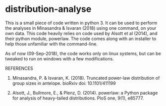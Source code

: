 # distribution-analyse

This is a small piece of code written in python 3. It can be used to perform the analyses in Minasandra & Isvaran (2018) using one command, on your own data. 
This code heavily relies on code used by Alsott et al (2014), and their python module, powerlaw.
The code comes along with an installer to help those unfamiliar with the command-line.

As of now (09-Sep-2018), the code works only on linux systems, but can be tweaked to run on windows with a few modifications.

REFERENCES

1) Minasandra, P. & Isvaran, K. (2018). Truncated power-law distribution of group sizes in antelope. bioRxiv doi: 10.1101/411199

2) Alsott, J., Bullmore, E., & Plenz, D. (2014). powerlaw: a Python package for analysis of heavy-tailed distributions. PloS one, 9(1), e85777. 
